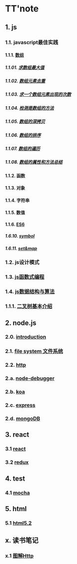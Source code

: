 # TT'note

## 1. js

### 1.1. javascript最佳实践

#### 1.1.1. [数组](https://github.com/ivyTa/ivyTa.github.io/blob/master/js/array/array.md)

##### 1.1.01. [求数组最大值](https://github.com/ivyTa/ivyTa.github.io/blob/master/js/array/01-getMax.md)
##### 1.1.02. [数组元素去重](https://github.com/ivyTa/ivyTa.github.io/blob/master/js/array/02-removeRepeat.md)
##### 1.1.03. [求一个数组元素出现的次数](https://github.com/ivyTa/ivyTa.github.io/blob/master/js/array/03-getCount.md)
##### 1.1.04. [检测是数组的方法](https://github.com/ivyTa/ivyTa.github.io/blob/master/js/array/04-isArray.md)
##### 1.1.05. [数组的深拷贝](https://github.com/ivyTa/ivyTa.github.io/blob/master/js/array/05-deepClone.md)
##### 1.1.06. [数组的排序](https://github.com/ivyTa/ivyTa.github.io/blob/master/js/array/06-sort.md)
##### 1.1.07. [数组的遍历](https://github.com/ivyTa/ivyTa.github.io/blob/master/js/array/07-traversal.md)
##### 1.1.08. [数组的属性和方法总结](https://github.com/ivyTa/ivyTa.github.io/blob/master/js/array/properties&methods.md)

#### 1.1.2. 函数
#### 1.1.3. 对象
#### 1.1.4. 字符串
#### 1.1.5. 数值

#### 1.1.6. [ES6](https://github.com/ivyTa/ivyTa.github.io/blob/master/js/ES6/ES6.md)

##### 1.6.10. [symbol](https://github.com/ivyTa/ivyTa.github.io/blob/master/js/ES6/symbol/symbol.md)
##### 1.6.11. [set&map](https://github.com/ivyTa/ivyTa.github.io/blob/master/js/ES6/set&map/set&map.md)

### 1.2. js设计模式

### 1.3. [js函数式编程](https://github.com/ivyTa/ivyTa.github.io/blob/master/functionalProgramming/functionalProgramming.md)

### 1.4. [js数据结构与算法](https://github.com/ivyTa/ivyTa.github.io/blob/master/js数据结构与算法/readme.md)

### 1.1.1. [二叉树基本介绍](https://github.com/ivyTa/ivyTa.github.io/blob/master/js%E6%95%B0%E6%8D%AE%E7%BB%93%E6%9E%84%E4%B8%8E%E7%AE%97%E6%B3%95/%E4%BA%8C%E5%8F%89%E6%A0%91%E5%92%8C%E4%BA%8C%E5%8F%89%E6%9F%A5%E6%89%BE%E6%A0%91/01-%E4%BA%8C%E5%8F%89%E6%A0%91%E5%9F%BA%E6%9C%AC%E4%BB%8B%E7%BB%8D.md)


## 2. node.js


### 2.0. [introduction](https://github.com/ivyTa/ivyTa.github.io/blob/master/node/00-introduction/introduction.md)
### 2.1. [file system 文件系统](https://github.com/ivyTa/ivyTa.github.io/blob/master/node/01-fileSystem/fileSystem.md)
### 2.2. [http](https://github.com/ivyTa/ivyTa.github.io/blob/master/node/02-http/http.md)


### 2.a. [node-debugger](https://github.com/ivyTa/ivyTa.github.io/blob/master/node/node-debug.md)
### 2.b. [koa](https://github.com/ivyTa/ivyTa.github.io/blob/master/node/koaDemo/readme.md)
### 2.c. [express](https://github.com/ivyTa/ivyTa.github.io/blob/master/node/expressAPI/API.md)
### 2.d. [mongoDB](https://github.com/ivyTa/ivyTa.github.io/blob/master/node/mongoDB/readme.md)



## 3. react

### 3.1 [react](https://github.com/ivyTa/ivyTa.github.io/blob/master/react/react.md) 
### 3.2 [redux](https://github.com/ivyTa/ivyTa.github.io/blob/master/react/redux.md)

## 4. test

### 4.1 [mocha](https://github.com/ivyTa/ivyTa.github.io/blob/master/test/mocha/mocha.md)

## 5. html

### 5.1 [html5.2](https://github.com/ivyTa/ivyTa.github.io/blob/master/html/01-html5.2.md)

## x. 读书笔记

### x.1 [图解Http]()
